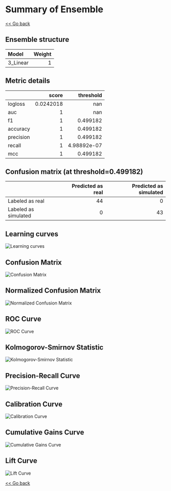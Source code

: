 # Summary of Ensemble

[<< Go back](../README.md)


## Ensemble structure
| Model    |   Weight |
|:---------|---------:|
| 3_Linear |        1 |

## Metric details
|           |     score |     threshold |
|:----------|----------:|--------------:|
| logloss   | 0.0242018 | nan           |
| auc       | 1         | nan           |
| f1        | 1         |   0.499182    |
| accuracy  | 1         |   0.499182    |
| precision | 1         |   0.499182    |
| recall    | 1         |   4.98892e-07 |
| mcc       | 1         |   0.499182    |


## Confusion matrix (at threshold=0.499182)
|                      |   Predicted as real |   Predicted as simulated |
|:---------------------|--------------------:|-------------------------:|
| Labeled as real      |                  44 |                        0 |
| Labeled as simulated |                   0 |                       43 |

## Learning curves
![Learning curves](learning_curves.png)
## Confusion Matrix

![Confusion Matrix](confusion_matrix.png)


## Normalized Confusion Matrix

![Normalized Confusion Matrix](confusion_matrix_normalized.png)


## ROC Curve

![ROC Curve](roc_curve.png)


## Kolmogorov-Smirnov Statistic

![Kolmogorov-Smirnov Statistic](ks_statistic.png)


## Precision-Recall Curve

![Precision-Recall Curve](precision_recall_curve.png)


## Calibration Curve

![Calibration Curve](calibration_curve_curve.png)


## Cumulative Gains Curve

![Cumulative Gains Curve](cumulative_gains_curve.png)


## Lift Curve

![Lift Curve](lift_curve.png)



[<< Go back](../README.md)
